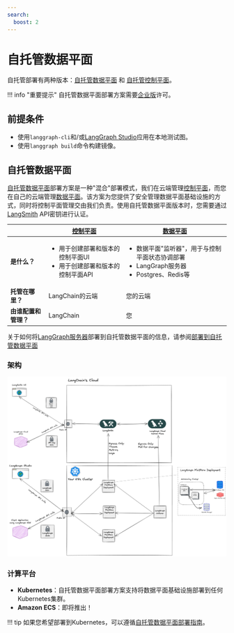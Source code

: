 ```yaml
---
search:
  boost: 2
---
```


# 自托管数据平面

自托管部署有两种版本：[自托管数据平面](./deployment_options.md#self-hosted-data-plane) 和 [自托管控制平面](./deployment_options.md#self-hosted-control-plane)。

!!! info "重要提示"
    自托管数据平面部署方案需要[企业版](plans.md)许可。

## 前提条件

- 使用`langgraph-cli`和/或[LangGraph Studio](./langgraph_studio.md)应用在本地测试图。
- 使用`langgraph build`命令构建镜像。

## 自托管数据平面

[自托管数据平面](../cloud/deployment/self_hosted_data_plane.md)部署方案是一种"混合"部署模式，我们在云端管理[控制平面](./langgraph_control_plane.md)，而您在自己的云端管理[数据平面](./langgraph_data_plane.md)。该方案为您提供了安全管理数据平面基础设施的方式，同时将控制平面管理交由我们负责。使用自托管数据平面版本时，您需要通过[LangSmith](https://smith.langchain.com/) API密钥进行认证。

|                   | [控制平面](../concepts/langgraph_control_plane.md) | [数据平面](../concepts/langgraph_data_plane.md) |
|-------------------|-------------------|------------|
| **是什么？** | <ul><li>用于创建部署和版本的控制平面UI</li><li>用于创建部署和版本的控制平面API</li></ul> | <ul><li>数据平面"监听器"，用于与控制平面状态协调部署</li><li>LangGraph服务器</li><li>Postgres、Redis等</li></ul> |
| **托管在哪里？** | LangChain的云端 | 您的云端 |
| **由谁配置和管理？** | LangChain | 您 |

关于如何将[LangGraph服务器](../concepts/langgraph_server.md)部署到自托管数据平面的信息，请参阅[部署到自托管数据平面](../cloud/deployment/self_hosted_data_plane.md)

### 架构

![自托管数据平面架构](./img/self_hosted_data_plane_architecture.png)

### 计算平台

- **Kubernetes**：自托管数据平面部署方案支持将数据平面基础设施部署到任何Kubernetes集群。
- **Amazon ECS**：即将推出！

!!! tip
    如果您希望部署到Kubernetes，可以遵循[自托管数据平面部署指南](../cloud/deployment/self_hosted_data_plane.md)。